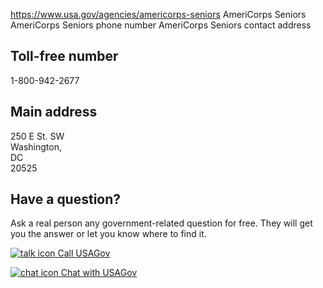 

https://www.usa.gov/agencies/americorps-seniors
AmeriCorps Seniors
AmeriCorps Seniors phone number
AmeriCorps Seniors contact address

## Toll-free number

1-800-942-2677

## Main address

250 E St. SW  
Washington,  
DC  
20525

## Have a question?

Ask a real person any government-related question for free. They will get you the answer or let you know where to find it.

[![talk icon](https://www.usa.gov/themes/custom/usagov/images/ICONS_talk.png) Call USAGov](https://www.usa.gov/phone)

[![chat icon](https://www.usa.gov/themes/custom/usagov/images/ICONS_chat.png) Chat with USAGov](https://www.usa.gov/chat)
